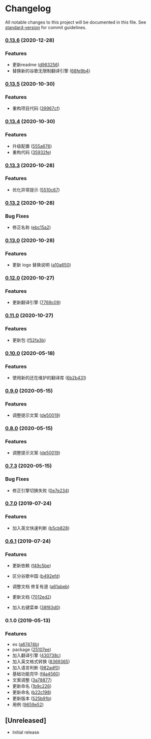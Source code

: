 # Changelog

All notable changes to this project will be documented in this file. See [standard-version](https://github.com/conventional-changelog/standard-version) for commit guidelines.

### [0.13.6](https://github.com/SvenZhao/var-translation/compare/v0.13.5...v0.13.6) (2020-12-28)


### Features

* 更新readme ([d963256](https://github.com/SvenZhao/var-translation/commit/d96325627bf357da021752629ca8d085c64696be))
* 替换新的谷歌无限制翻译引擎 ([68fe9b4](https://github.com/SvenZhao/var-translation/commit/68fe9b4859537c6f79228634b4c74bd15a2050bd))

### [0.13.5](https://github.com/SvenZhao/var-translation/compare/v0.13.3...v0.13.5) (2020-10-30)


### Features

* 重构项目代码 ([39967cf](https://github.com/SvenZhao/var-translation/commit/39967cf35a28038e8881665c2261f9fea69cfca8))

### [0.13.4](https://github.com/SvenZhao/var-translation/compare/v0.13.3...v0.13.4) (2020-10-30)

### Features

- 升级配置 ([555a676](https://github.com/SvenZhao/var-translation/commit/555a67614467c544a4e53a0dfe2713f6c7d82c36))
- 重构代码 ([35932fe](https://github.com/SvenZhao/var-translation/commit/35932fede8635bfc4fa04ada3f62d34f088f3fa8))

### [0.13.3](https://github.com/SvenZhao/var-translation/compare/v0.13.2...v0.13.3) (2020-10-28)

### Features

- 优化异常提示 ([5510c67](https://github.com/SvenZhao/var-translation/commit/5510c677eff072958fb3ec132b1ef5032fb63ea0))

### [0.13.2](https://github.com/SvenZhao/var-translation/compare/v0.13.1...v0.13.2) (2020-10-28)

### Bug Fixes

- 修正名称 ([ebc15a2](https://github.com/SvenZhao/var-translation/commit/ebc15a2))

### [0.13.0](https://github.com/SvenZhao/var-translation/compare/v0.12.0...v0.13.0) (2020-10-28)

### Features

- 更新 logo 替换说明 ([a10a650](https://github.com/SvenZhao/var-translation/commit/a10a650))

### [0.12.0](https://github.com/SvenZhao/var-translation/compare/v0.11.2...v0.12.0) (2020-10-27)

### Features

- 更新翻译引擎 ([7769c09](https://github.com/SvenZhao/var-translation/commit/7769c09))

### [0.11.0](https://github.com/SvenZhao/var-translation/compare/v0.10.0...v0.11.0) (2020-10-27)

### Features

- 更新包 ([f52fa3b](https://github.com/SvenZhao/var-translation/commit/f52fa3b))

### [0.10.0](https://github.com/SvenZhao/var-translation/compare/v0.9.0...v0.10.0) (2020-05-18)

### Features

- 使用新的还在维护的翻译库 ([6b2b431](https://github.com/SvenZhao/var-translation/commit/6b2b431))

### [0.9.0](https://github.com/SvenZhao/var-translation/compare/v0.7.4...v0.9.0) (2020-05-15)

### Features

- 调整提示文案 ([de50019](https://github.com/SvenZhao/var-translation/commit/de50019))

### [0.8.0](https://github.com/SvenZhao/var-translation/compare/v0.7.4...v0.8.0) (2020-05-15)

### Features

- 调整提示文案 ([de50019](https://github.com/SvenZhao/var-translation/commit/de50019))

### [0.7.3](https://github.com/SvenZhao/var-translation/compare/v0.7.2...v0.7.3) (2020-05-15)

### Bug Fixes

- 修正引擎切换失败 ([0e7e234](https://github.com/SvenZhao/var-translation/commit/0e7e234))

### [0.7.0](https://github.com/SvenZhao/var-translation/compare/v0.6.1...v0.7.0) (2019-07-24)

### Features

- 加入英文快速判断 ([b5cb828](https://github.com/SvenZhao/var-translation/commit/b5cb828))

### [0.6.1](https://github.com/SvenZhao/var-translation/compare/v0.6.0...v0.6.1) (2019-07-24)

### Features

- 更新依赖 ([f49c5be](https://github.com/SvenZhao/var-translation/commit/f49c5be))

- 区分谷歌中国 ([b492efd](https://github.com/SvenZhao/var-translation/commit/b492efd))

- 调整文档 修复有道 ([a61abeb](https://github.com/SvenZhao/var-translation/commit/a61abeb))

- 更新文档 ([7012ed2](https://github.com/SvenZhao/var-translation/commit/7012ed2))

- 加入右键菜单 ([38f83d0](https://github.com/SvenZhao/var-translation/commit/38f83d0))

### 0.1.0 (2019-05-13)

### Features

- es ([a67474b](https://github.com/SvenZhao/var-translation/commit/a67474b))
- package ([25107ee](https://github.com/SvenZhao/var-translation/commit/25107ee))
- 加入翻译引擎 ([430738c](https://github.com/SvenZhao/var-translation/commit/430738c))
- 加入英文格式转换 ([8369365](https://github.com/SvenZhao/var-translation/commit/8369365))
- 加入语言判断 ([982adf0](https://github.com/SvenZhao/var-translation/commit/982adf0))
- 基础功能完毕 ([f4a4560](https://github.com/SvenZhao/var-translation/commit/f4a4560))
- 文案调整 ([3a78877](https://github.com/SvenZhao/var-translation/commit/3a78877))
- 更新命名 ([1b9c226](https://github.com/SvenZhao/var-translation/commit/1b9c226))
- 更新命名 ([b22c198](https://github.com/SvenZhao/var-translation/commit/b22c198))
- 更新版本 ([525b91b](https://github.com/SvenZhao/var-translation/commit/525b91b))
- 用例 ([9659e52](https://github.com/SvenZhao/var-translation/commit/9659e52))

## [Unreleased]

- Initial release
